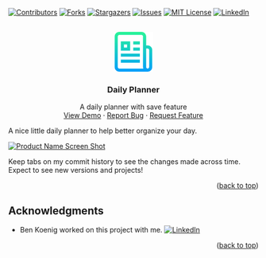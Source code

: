 <div id="top"></div>
<!--
*** Thanks for checking out the Best-README-Template. If you have a suggestion
*** that would make this better, please fork the repo and create a pull request
*** or simply open an issue with the tag "enhancement".
*** Don't forget to give the project a star!
*** Thanks again! Now go create something AMAZING! :D
-->



<!-- PROJECT SHIELDS -->
<!--
*** I'm using markdown "reference style" links for readability.
*** Reference links are enclosed in brackets [ ] instead of parentheses ( ).
*** See the bottom of this document for the declaration of the reference variables
*** for contributors-url, forks-url, etc. This is an optional, concise syntax you may use.
*** https://www.markdownguide.org/basic-syntax/#reference-style-links
-->
[![Contributors][contributors-shield]][contributors-url]
[![Forks][forks-shield]][forks-url]
[![Stargazers][stars-shield]][stars-url]
[![Issues][issues-shield]][issues-url]
[![MIT License][license-shield]][license-url]
[![LinkedIn][linkedin-shield]][linkedin-url]



<!-- PROJECT LOGO -->
<br />
<div align="center">
  <a href="https://atmention.github.io/daily_planner/">
    <img src="assets/images/logo.png" alt="Logo" width="80" height="80">
  </a>

<h3 align="center">Daily Planner</h3>

  <p align="center">
    A daily planner with save feature
    <br />
    <a href="https://atmention.github.io/daily_planner/">View Demo</a>
    ·
    <a href="https://atmention.github.io/daily_planner/issues">Report Bug</a>
    ·
    <a href="https://atmention.github.io/daily_planner/issues">Request Feature</a>
  </p>
</div>



<!-- ABOUT THE PROJECT -->
A nice little daily planner to help better organize your day. 

[![Product Name Screen Shot][product-screenshot]](https://atmention.github.io/daily_planner/)

Keep tabs on my commit history to see the changes made across time.
Expect to see new versions and projects!

<p align="right">(<a href="#top">back to top</a>)</p>

<!-- ACKNOWLEDGMENTS -->
## Acknowledgments

* Ben Koenig worked on this project with me. [![LinkedIn][linkedin-shield]][linkedin-url-ben]

<p align="right">(<a href="#top">back to top</a>)</p>



<!-- MARKDOWN LINKS & IMAGES -->
<!-- https://www.markdownguide.org/basic-syntax/#reference-style-links -->
[contributors-shield]: https://img.shields.io/github/contributors/atmention/daily_planner.svg?style=for-the-badge
[contributors-url]: https://github.com/atmention/daily_planner/graphs/contributors
[forks-shield]: https://img.shields.io/github/forks/atmention/daily_planner.svg?style=for-the-badge
[forks-url]: https://github.com/atmention/daily_planner/network/members
[stars-shield]: https://img.shields.io/github/stars/atmention/daily_planner.svg?style=for-the-badge
[stars-url]: https://github.com/atmention/daily_planner/stargazers
[issues-shield]: https://img.shields.io/github/issues/atmention/daily_planner.svg?style=for-the-badge
[issues-url]: https://github.com/atmention/daily_planner/issues
[license-shield]: https://img.shields.io/github/license/atmention/daily_planner.svg?style=for-the-badge
[license-url]: https://github.com/atmention/daily_planner/blob/main/LICENSE
[linkedin-shield]: https://img.shields.io/badge/-LinkedIn-black.svg?style=for-the-badge&logo=linkedin&colorB=555
[linkedin-url]: https://www.linkedin.com/in/tim-carrier-9a2a9a22/
[linkedin-url-ben]: https://www.linkedin.com/in/bk09/
[product-screenshot]: /assets/images/screenshot.png


